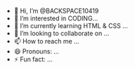 - 👋 Hi, I’m @BACKSPACE10419
- 👀 I’m interested in CODING...
- 🌱 I’m currently learning HTML & CSS ...
- 💞️ I’m looking to collaborate on ...
- 📫 How to reach me ...
- 😄 Pronouns: ...
- ⚡ Fun fact: ...

<!---
BACKSPACE10419/BACKSPACE10419 is a ✨ special ✨ repository because its `README.md` (this file) appears on your GitHub profile.
You can click the Preview link to take a look at your changes.
--->

